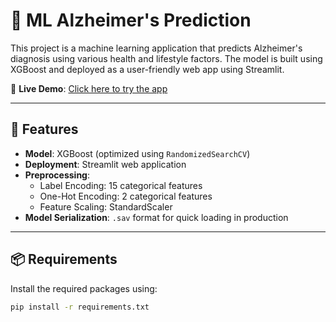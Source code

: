 # 🧠 ML Alzheimer's Prediction

This project is a machine learning application that predicts Alzheimer's diagnosis using various health and lifestyle factors. The model is built using XGBoost and deployed as a user-friendly web app using Streamlit.

🔗 **Live Demo**: [Click here to try the app](https://thahsee-ml-alzheimers-prediction.streamlit.app/)

---

## 🚀 Features

- **Model**: XGBoost (optimized using `RandomizedSearchCV`)
- **Deployment**: Streamlit web application
- **Preprocessing**:
  - Label Encoding: 15 categorical features
  - One-Hot Encoding: 2 categorical features
  - Feature Scaling: StandardScaler
- **Model Serialization**: `.sav` format for quick loading in production

---

## 📦 Requirements

Install the required packages using:

```bash
pip install -r requirements.txt
